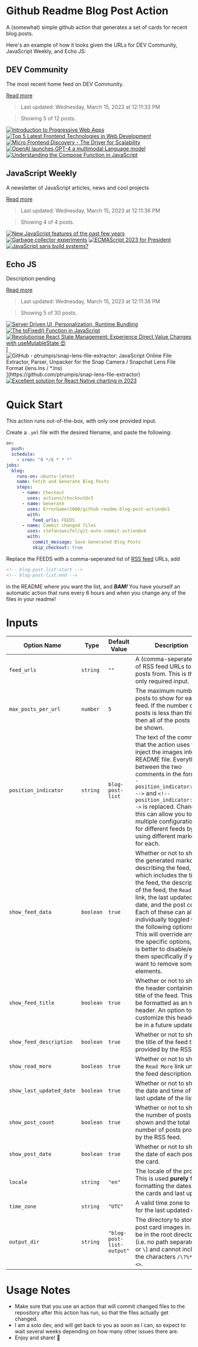 # Github Readme Blog Post Action

A (somewhat) simple github action that generates a set of cards for recent blog posts.

Here's an example of how it looks given the URLs for DEV Community, JavaScript Weekly, and Echo JS:

<!-- post-list:start -->
## DEV Community

The most recent home feed on DEV Community.

[Read more](https://dev.to)
> Last updated: Wednesday, March 15, 2023 at 12:11:33 PM

> Showing 5 of 12 posts.

[![Introduction to Progressive Web Apps](https://raw.githubusercontent.com/ErrorGamer2000/github-readme-blog-post-action/main/generated_files/DEV_Community/Introduction_to_Progressive_Web_Apps.svg)](https://dev.to/iamsatyanchal/-introduction-to-progressive-web-apps-ob7)
[![Top 5 Latest Frontend Technologies in Web Development](https://raw.githubusercontent.com/ErrorGamer2000/github-readme-blog-post-action/main/generated_files/DEV_Community/Top_5_Latest_Frontend_Technologies_in_Web_Development.svg)](https://dev.to/iamsatyanchal/top-5-latest-frontend-technologies-in-web-development-5a05)
[![Micro Frontend Discovery - The Driver for Scalability](https://raw.githubusercontent.com/ErrorGamer2000/github-readme-blog-post-action/main/generated_files/DEV_Community/Micro_Frontend_Discovery_-_The_Driver_for_Scalability.svg)](https://dev.to/florianrappl/micro-frontend-discovery-the-driver-for-scalability-oai)
[![OpenAI launches GPT-4 a multimodal Language model](https://raw.githubusercontent.com/ErrorGamer2000/github-readme-blog-post-action/main/generated_files/DEV_Community/OpenAI_launches_GPT-4_a_multimodal_Language_model.svg)](https://dev.to/amananandrai/openai-launches-gpt-4-a-multimodal-language-model-3fc)
[![Understanding the Compose Function in JavaScript](https://raw.githubusercontent.com/ErrorGamer2000/github-readme-blog-post-action/main/generated_files/DEV_Community/Understanding_the_Compose_Function_in_JavaScript.svg)](https://dev.to/frontend_jedi/understanding-the-compose-function-in-javascript-3g34)


## JavaScript Weekly

A newsletter of JavaScript articles, news and cool projects

[Read more](https://javascriptweekly.com/)
> Last updated: Wednesday, March 15, 2023 at 12:11:36 PM

> Showing 4 of 4 posts.

[![New JavaScript features of the past few years](https://raw.githubusercontent.com/ErrorGamer2000/github-readme-blog-post-action/main/generated_files/JavaScript_Weekly/New_JavaScript_features_of_the_past_few_years.svg)](https://javascriptweekly.com/issues/629)
[![Garbage collector experiments](https://raw.githubusercontent.com/ErrorGamer2000/github-readme-blog-post-action/main/generated_files/JavaScript_Weekly/Garbage_collector_experiments.svg)](https://javascriptweekly.com/issues/628)
[![ECMAScript 2023 for President](https://raw.githubusercontent.com/ErrorGamer2000/github-readme-blog-post-action/main/generated_files/JavaScript_Weekly/ECMAScript_2023_for_President.svg)](https://javascriptweekly.com/issues/627)
[![JavaScript sans build systems?](https://raw.githubusercontent.com/ErrorGamer2000/github-readme-blog-post-action/main/generated_files/JavaScript_Weekly/JavaScript_sans_build_systems_.svg)](https://javascriptweekly.com/issues/626)


## Echo JS

Description pending

[Read more](
http://www.echojs.com
)
> Last updated: Wednesday, March 15, 2023 at 12:11:38 PM

> Showing 5 of 30 posts.

[![Server Driven UI, Personalization, Runtime Bundling](https://raw.githubusercontent.com/ErrorGamer2000/github-readme-blog-post-action/main/generated_files/_Echo_JS_/Server_Driven_UI__Personalization__Runtime_Bundling.svg)](https://microfrontends.substack.com/p/server-driven-ui-personalization)
[![The toFixed() Function in JavaScript](https://raw.githubusercontent.com/ErrorGamer2000/github-readme-blog-post-action/main/generated_files/_Echo_JS_/The_toFixed()_Function_in_JavaScript.svg)](
https://masteringjs.io/tutorials/fundamentals/tofixed
)
[![
Revolutionise React State Management: Experience Direct Value Changes with useMutableState 😍
](https://raw.githubusercontent.com/ErrorGamer2000/github-readme-blog-post-action/main/generated_files/_Echo_JS_/_Revolutionise_React_State_Management__Experience_Direct_Value_Changes_with_useMutableState_😍_.svg)](
https://antonioru.github.io/beautiful-react-hooks/#/useMutableState
)
[![GitHub - ptrumpis/snap-lens-file-extractor: JavaScript Online File Extractor, Parser, Unpacker for the Snap Camera / Snapchat Lens File Format (lens.lns / *.lns)](https://raw.githubusercontent.com/ErrorGamer2000/github-readme-blog-post-action/main/generated_files/_Echo_JS_/GitHub_-_ptrumpis_snap-lens-file-extractor__JavaScript_Online_File_Extractor__Parser__Unpacker_for_the_Snap_Camera___Snapchat_Lens_File_Format_(lens.lns____.lns).svg)](https://github.com/ptrumpis/snap-lens-file-extractor)
[![Excellent solution for React Native charting in 2023](https://raw.githubusercontent.com/ErrorGamer2000/github-readme-blog-post-action/main/generated_files/_Echo_JS_/Excellent_solution_for_React_Native_charting_in_2023.svg)](https://medium.com/@chenzhiqing/excellent-solutions-for-react-native-charting-in-2023-8af776307351)


<!-- post-list:end -->

# Quick Start

This action runs out-of-the-box, with only one provided input.

Create a `.yml` file with the desired filename, and paste the following:

```yml
on:
  push:
  schedule:
    - cron: "0 */6 * * *"
jobs:
  blog:
    runs-on: ubuntu-latest
    name: Fetch and Generate Blog Posts
    steps:
      - name: Checkout
        uses: actions/checkout@v3
      - name: Generate
        uses: ErrorGamer2000/github-readme-blog-post-action@v1
        with:
          feed_urls: FEEDS
      - name: Commit changed files
        uses: stefanzweifel/git-auto-commit-action@v4
        with:
          commit_message: Save Generated Blog Posts
          skip_checkout: true
```

Replace the FEEDS with a comma-seperated list of [RSS feed](https://rss.com/blog/how-do-rss-feeds-work/) URLs, add

```md
<!-- blog-post-list:start -->
<!-- blog-post-list:end -->
```

in the README where you want the list, and **_BAM!_** You have yourself an automatic action that runs every 6 hours and when you change any of the files in your readme!

# Inputs

<table>
  <thead>
    <tr>
      <th>Option Name</th>
      <th>Type</th>
      <th>Default Value</th>
      <th>Description</th>
    </tr>
  </thead>
  <tbody>
    <tr>
      <td><code>feed_urls</code></td>
      <td><code>string</code></td>
      <td><code>""</code></td>
      <td>A (comma-seperated) list of RSS feed URLs to load posts from. This is the only required input.</td>
    </tr>
    <tr>
      <td><code>max_posts_per_url</code></td>
      <td><code>number</code></td>
      <td><code>5</code></td>
      <td>The maximum number of posts to show for each feed. If the number of posts is less than this, then all of the posts will be shown.</td>
    </tr>
    <tr>
      <td><code>position_indicator</code></td>
      <td><code>string</code></td>
      <td><code>blog-post-list</code></td>
      <td>The text of the comments that the action uses to inject the images into the README file. Everything between the two comments in the form <code>&lt;!-- position_indicator:start --&gt;</code> and <code>&lt;!-- position_indicator:end --&gt;</code> is replaced. Changing this can allow you to use multiple configurations for different feeds by using different markers for each.</td>
    </tr>
    <tr>
      <td><code>show_feed_data</code></td>
      <td><code>boolean</code></td>
      <td><code>true</code></td>
      <td>Whether or not to show the generated markdown describing the feed, which includes the title of the feed, the description of the feed, the <code>Read More</code> link, the last updated date, and the post count. Each of these can also be individually toggled with the following options. This will override any of the specific options, so it is better to disable/enable them specifically if you want to remove some elements.</td>
    </tr>
    <tr>
      <td><code>show_feed_title</code></td>
      <td><code>boolean</code></td>
      <td><code>true</code></td>
      <td>Whether or not to show the header containing the title of the feed. This will be formatted as an <code>h2</code> header. An option to customize this header will be in a future update.</td>
    </tr>
    <tr>
      <td><code>show_feed_description</code></td>
      <td><code>boolean</code></td>
      <td><code>true</code></td>
      <td>Whether or not to show the title of the feed that is provided by the RSS feed.</td>
    </tr>
    <tr>
      <td><code>show_read_more</code></td>
      <td><code>boolean</code></td>
      <td><code>true</code></td>
      <td>Whether or not to show the <code>Read More</code> link under the feed description.</td>
    </tr>
    <tr>
      <td><code>show_last_updated_date</code></td>
      <td><code>boolean</code></td>
      <td><code>true</code></td>
      <td>Whether or not to show the date and time of the last update of the list.</td>
    </tr>
    <tr>
      <td><code>show_post_count</code></td>
      <td><code>boolean</code></td>
      <td><code>true</code></td>
      <td>Whether or not to show the number of posts shown and the total number of posts provided by the RSS feed.</td>
    </tr>
    <tr>
      <td><code>show_post_date</code></td>
      <td><code>boolean</code></td>
      <td><code>true</code></td>
      <td>Whether or not to show the date of each post on the card.</td>
    </tr>
    <tr>
      <td><code>locale</code></td>
      <td><code>string</code></td>
      <td><code>"en"</code></td>
      <td>The locale of the project. This is used <strong>purely</strong> for formatting the dates of the cards and last update.</td>
    </tr>
    <tr>
      <td><code>time_zone</code></td>
      <td><code>string</code></td>
      <td><code>"UTC"</code></td>
      <td>A valid time zone to use for the last updated date.</td>
    </tr>
    <tr>
      <td><code>output_dir</code></td>
      <td><code>string</code></td>
      <td><code>"blog-post-list-output"</code></td>
      <td>The directory to store the post card images in. Must be in the root directory (i.e. no path separators <code>/</code> or <code>\</code>) and cannot include the characters <code>/\?%*:|"&lt;&gt;</code>.</td>
    </tr>
<!--
    <tr>
      <td><code></code></td>
      <td><cde></cde></td>
      <td><code></code></td>
      <td></td>
    </tr>
-->
  </tbody>
</table>

# Usage Notes

- Make sure that you use an action that will commit changed files to the repository after this action has run, so that the files actually get changed.
- I am a solo dev, and will get back to you as soon as I can, so expect to wait several weeks depending on how many other issues there are.
- Enjoy and share! 🤗
